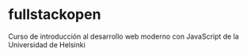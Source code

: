 # fullstackopen
Curso de introducción al desarrollo web moderno con JavaScript de la Universidad de Helsinki

